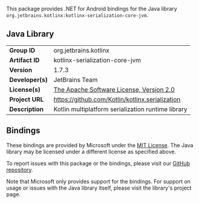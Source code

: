 This package provides .NET for Android bindings for the Java library `org.jetbrains.kotlinx:kotlinx-serialization-core-jvm`.

## Java Library

| | |
|-|-|
| **Group ID** | org.jetbrains.kotlinx |
| **Artifact ID** | kotlinx-serialization-core-jvm |
| **Version** | 1.7.3 |
| **Developer(s)** | JetBrains Team |
| **License(s)** | [The Apache Software License, Version 2.0](https://www.apache.org/licenses/LICENSE-2.0.txt) |
| **Project URL** | https://github.com/Kotlin/kotlinx.serialization |
| **Description** | Kotlin multiplatform serialization runtime library |

## Bindings

These bindings are provided by Microsoft under the [MIT License](https://opensource.org/licenses/MIT). The Java
library may be licensed under a different license as specified above.

To report issues with this package or the bindings, please visit our [GitHub repository](https://aka.ms/android-libraries).

Note that Microsoft only provides support for the bindings. For support on
usage or issues with the Java library itself, please visit the library's project page.
